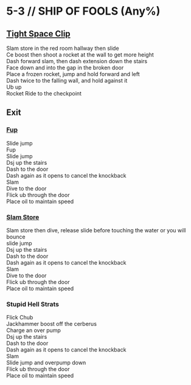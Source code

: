 # 5-3 // SHIP OF FOOLS (Any%)


## [Tight Space Clip](https://youtu.be/yMunNEGBo20)
Slam store in the red room hallway then slide <br/>
Ce boost then shoot a rocket at the wall to get more height <br/>
Dash forward slam, then dash extension down the stairs <br/>
Face down and into the gap in the broken door <br/>
Place a frozen rocket, jump and hold forward and left <br/>
Dash twice to the falling wall, and hold against it <br/>
Ub up <br/>
Rocket Ride to the checkpoint <br/>


## Exit

### [Fup](https://youtu.be/ExslsMlx7GI)
Slide jump <br/>
Fup <br/>
Slide jump <br/>
Dsj up the stairs <br/>
Dash to the door  <br/>
Dash again as it opens to cancel the knockback <br/>
Slam <br/>
Dive to the door<br/>
Flick ub through the door <br/>
Place oil to maintain speed <br/>

### [Slam Store](https://youtu.be/8n6OD23X8qA)
Slam store then dive, release slide before touching the water or you will bounce <br/>
slide jump <br/>
Dsj up the stairs  <br/>
Dash to the door <br/>
Dash again as it opens to cancel the knockback <br/>
Slam <br/>
Dive to the door<br/>
Flick ub through the door <br/>
Place oil to maintain speed

### Stupid Hell Strats
Flick Chub<br/>
Jackhammer boost off the cerberus <br/>
Charge an over pump <br/>
Dsj up the stairs <br/>
Dash to the door  <br/>
Dash again as it opens to cancel the knockback <br/>
Slam <br/>
Slide jump and overpump down <br/>
Flick ub through the door <br/>
Place oil to maintain speed